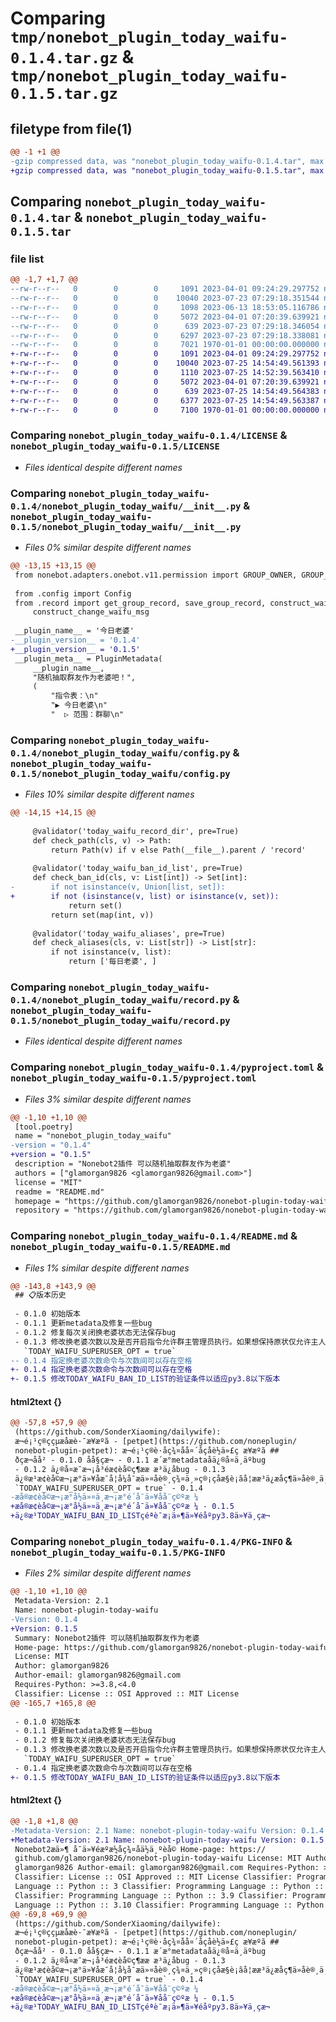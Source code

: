 # Comparing `tmp/nonebot_plugin_today_waifu-0.1.4.tar.gz` & `tmp/nonebot_plugin_today_waifu-0.1.5.tar.gz`

## filetype from file(1)

```diff
@@ -1 +1 @@
-gzip compressed data, was "nonebot_plugin_today_waifu-0.1.4.tar", max compression
+gzip compressed data, was "nonebot_plugin_today_waifu-0.1.5.tar", max compression
```

## Comparing `nonebot_plugin_today_waifu-0.1.4.tar` & `nonebot_plugin_today_waifu-0.1.5.tar`

### file list

```diff
@@ -1,7 +1,7 @@
--rw-r--r--   0        0        0     1091 2023-04-01 09:24:29.297752 nonebot_plugin_today_waifu-0.1.4/LICENSE
--rw-r--r--   0        0        0    10040 2023-07-23 07:29:18.351544 nonebot_plugin_today_waifu-0.1.4/nonebot_plugin_today_waifu/__init__.py
--rw-r--r--   0        0        0     1098 2023-06-13 18:53:05.116786 nonebot_plugin_today_waifu-0.1.4/nonebot_plugin_today_waifu/config.py
--rw-r--r--   0        0        0     5072 2023-04-01 07:20:39.639921 nonebot_plugin_today_waifu-0.1.4/nonebot_plugin_today_waifu/record.py
--rw-r--r--   0        0        0      639 2023-07-23 07:29:18.346054 nonebot_plugin_today_waifu-0.1.4/pyproject.toml
--rw-r--r--   0        0        0     6297 2023-07-23 07:29:18.338081 nonebot_plugin_today_waifu-0.1.4/README.md
--rw-r--r--   0        0        0     7021 1970-01-01 00:00:00.000000 nonebot_plugin_today_waifu-0.1.4/PKG-INFO
+-rw-r--r--   0        0        0     1091 2023-04-01 09:24:29.297752 nonebot_plugin_today_waifu-0.1.5/LICENSE
+-rw-r--r--   0        0        0    10040 2023-07-25 14:54:49.561393 nonebot_plugin_today_waifu-0.1.5/nonebot_plugin_today_waifu/__init__.py
+-rw-r--r--   0        0        0     1110 2023-07-25 14:52:39.563410 nonebot_plugin_today_waifu-0.1.5/nonebot_plugin_today_waifu/config.py
+-rw-r--r--   0        0        0     5072 2023-04-01 07:20:39.639921 nonebot_plugin_today_waifu-0.1.5/nonebot_plugin_today_waifu/record.py
+-rw-r--r--   0        0        0      639 2023-07-25 14:54:49.564383 nonebot_plugin_today_waifu-0.1.5/pyproject.toml
+-rw-r--r--   0        0        0     6377 2023-07-25 14:54:49.563387 nonebot_plugin_today_waifu-0.1.5/README.md
+-rw-r--r--   0        0        0     7100 1970-01-01 00:00:00.000000 nonebot_plugin_today_waifu-0.1.5/PKG-INFO
```

### Comparing `nonebot_plugin_today_waifu-0.1.4/LICENSE` & `nonebot_plugin_today_waifu-0.1.5/LICENSE`

 * *Files identical despite different names*

### Comparing `nonebot_plugin_today_waifu-0.1.4/nonebot_plugin_today_waifu/__init__.py` & `nonebot_plugin_today_waifu-0.1.5/nonebot_plugin_today_waifu/__init__.py`

 * *Files 0% similar despite different names*

```diff
@@ -13,15 +13,15 @@
 from nonebot.adapters.onebot.v11.permission import GROUP_OWNER, GROUP_ADMIN
 
 from .config import Config
 from .record import get_group_record, save_group_record, construct_waifu_msg, clear_group_record, \
     construct_change_waifu_msg
 
 __plugin_name__ = '今日老婆'
-__plugin_version__ = '0.1.4'
+__plugin_version__ = '0.1.5'
 __plugin_meta__ = PluginMetadata(
     __plugin_name__,
     "随机抽取群友作为老婆吧！",
     (
         "指令表：\n"
         "▶ 今日老婆\n"
         "  ▷ 范围：群聊\n"
```

### Comparing `nonebot_plugin_today_waifu-0.1.4/nonebot_plugin_today_waifu/config.py` & `nonebot_plugin_today_waifu-0.1.5/nonebot_plugin_today_waifu/config.py`

 * *Files 10% similar despite different names*

```diff
@@ -14,15 +14,15 @@
 
     @validator('today_waifu_record_dir', pre=True)
     def check_path(cls, v) -> Path:
         return Path(v) if v else Path(__file__).parent / 'record'
 
     @validator('today_waifu_ban_id_list', pre=True)
     def check_ban_id(cls, v: List[int]) -> Set[int]:
-        if not isinstance(v, Union[list, set]):
+        if not (isinstance(v, list) or isinstance(v, set)):
             return set()
         return set(map(int, v))
 
     @validator('today_waifu_aliases', pre=True)
     def check_aliases(cls, v: List[str]) -> List[str]:
         if not isinstance(v, list):
             return ['每日老婆', ]
```

### Comparing `nonebot_plugin_today_waifu-0.1.4/nonebot_plugin_today_waifu/record.py` & `nonebot_plugin_today_waifu-0.1.5/nonebot_plugin_today_waifu/record.py`

 * *Files identical despite different names*

### Comparing `nonebot_plugin_today_waifu-0.1.4/pyproject.toml` & `nonebot_plugin_today_waifu-0.1.5/pyproject.toml`

 * *Files 3% similar despite different names*

```diff
@@ -1,10 +1,10 @@
 [tool.poetry]
 name = "nonebot_plugin_today_waifu"
-version = "0.1.4"
+version = "0.1.5"
 description = "Nonebot2插件 可以随机抽取群友作为老婆"
 authors = ["glamorgan9826 <glamorgan9826@gmail.com>"]
 license = "MIT"
 readme = "README.md"
 homepage = "https://github.com/glamorgan9826/nonebot-plugin-today-waifu"
 repository = "https://github.com/glamorgan9826/nonebot-plugin-today-waifu"
```

### Comparing `nonebot_plugin_today_waifu-0.1.4/README.md` & `nonebot_plugin_today_waifu-0.1.5/README.md`

 * *Files 1% similar despite different names*

```diff
@@ -143,8 +143,9 @@
 ## 📋版本历史
 
 - 0.1.0 初始版本
 - 0.1.1 更新metadata及修复一些bug
 - 0.1.2 修复每次关闭换老婆状态无法保存bug
 - 0.1.3 修改换老婆次数以及是否开启指令允许群主管理员执行。如果想保持原状仅允许主人执行换老婆相关执行则在配置文件中增加项
   `TODAY_WAIFU_SUPERUSER_OPT = true`
-- 0.1.4 指定换老婆次数命令与次数间可以存在空格
+- 0.1.4 指定换老婆次数命令与次数间可以存在空格
+- 0.1.5 修改TODAY_WAIFU_BAN_ID_LIST的验证条件以适应py3.8以下版本
```

#### html2text {}

```diff
@@ -57,8 +57,9 @@
 (https://github.com/SonderXiaoming/dailywife):
 æ¬é¡¹ç®ççµæåæè·¯æ¥æºã - [petpet](https://github.com/noneplugin/
 nonebot-plugin-petpet): æ¬é¡¹ç®è·åç¾¤åå¤´åçåè½ä»£ç æ¥æºã ##
 ðçæ¬åå² - 0.1.0 åå§çæ¬ - 0.1.1 æ´æ°metadataåä¿®å¤ä¸äºbug
 - 0.1.2 ä¿®å¤æ¯æ¬¡å³é­æ¢èå©ç¶ææ æ³ä¿å­bug - 0.1.3
 ä¿®æ¹æ¢èå©æ¬¡æ°ä»¥åæ¯å¦å¼å¯æä»¤åè®¸ç¾¤ä¸»ç®¡çåæ§è¡ãå¦ææ³ä¿æåç¶ä»åè®¸ä¸»äººæ§è¡æ¢èå©ç¸å³æ§è¡åå¨éç½®æä»¶ä¸­å¢å é¡¹
 `TODAY_WAIFU_SUPERUSER_OPT = true` - 0.1.4
-æå®æ¢èå©æ¬¡æ°å½ä»¤ä¸æ¬¡æ°é´å¯ä»¥å­å¨ç©ºæ ¼
+æå®æ¢èå©æ¬¡æ°å½ä»¤ä¸æ¬¡æ°é´å¯ä»¥å­å¨ç©ºæ ¼ - 0.1.5
+ä¿®æ¹TODAY_WAIFU_BAN_ID_LISTçéªè¯æ¡ä»¶ä»¥éåºpy3.8ä»¥ä¸çæ¬
```

### Comparing `nonebot_plugin_today_waifu-0.1.4/PKG-INFO` & `nonebot_plugin_today_waifu-0.1.5/PKG-INFO`

 * *Files 2% similar despite different names*

```diff
@@ -1,10 +1,10 @@
 Metadata-Version: 2.1
 Name: nonebot-plugin-today-waifu
-Version: 0.1.4
+Version: 0.1.5
 Summary: Nonebot2插件 可以随机抽取群友作为老婆
 Home-page: https://github.com/glamorgan9826/nonebot-plugin-today-waifu
 License: MIT
 Author: glamorgan9826
 Author-email: glamorgan9826@gmail.com
 Requires-Python: >=3.8,<4.0
 Classifier: License :: OSI Approved :: MIT License
@@ -165,7 +165,8 @@
 
 - 0.1.0 初始版本
 - 0.1.1 更新metadata及修复一些bug
 - 0.1.2 修复每次关闭换老婆状态无法保存bug
 - 0.1.3 修改换老婆次数以及是否开启指令允许群主管理员执行。如果想保持原状仅允许主人执行换老婆相关执行则在配置文件中增加项
   `TODAY_WAIFU_SUPERUSER_OPT = true`
 - 0.1.4 指定换老婆次数命令与次数间可以存在空格
+- 0.1.5 修改TODAY_WAIFU_BAN_ID_LIST的验证条件以适应py3.8以下版本
```

#### html2text {}

```diff
@@ -1,8 +1,8 @@
-Metadata-Version: 2.1 Name: nonebot-plugin-today-waifu Version: 0.1.4 Summary:
+Metadata-Version: 2.1 Name: nonebot-plugin-today-waifu Version: 0.1.5 Summary:
 Nonebot2æä»¶ å¯ä»¥éæºæ½åç¾¤åä½ä¸ºèå© Home-page: https://
 github.com/glamorgan9826/nonebot-plugin-today-waifu License: MIT Author:
 glamorgan9826 Author-email: glamorgan9826@gmail.com Requires-Python: >=3.8,<4.0
 Classifier: License :: OSI Approved :: MIT License Classifier: Programming
 Language :: Python :: 3 Classifier: Programming Language :: Python :: 3.8
 Classifier: Programming Language :: Python :: 3.9 Classifier: Programming
 Language :: Python :: 3.10 Classifier: Programming Language :: Python :: 3.11
@@ -69,8 +69,9 @@
 (https://github.com/SonderXiaoming/dailywife):
 æ¬é¡¹ç®ççµæåæè·¯æ¥æºã - [petpet](https://github.com/noneplugin/
 nonebot-plugin-petpet): æ¬é¡¹ç®è·åç¾¤åå¤´åçåè½ä»£ç æ¥æºã ##
 ðçæ¬åå² - 0.1.0 åå§çæ¬ - 0.1.1 æ´æ°metadataåä¿®å¤ä¸äºbug
 - 0.1.2 ä¿®å¤æ¯æ¬¡å³é­æ¢èå©ç¶ææ æ³ä¿å­bug - 0.1.3
 ä¿®æ¹æ¢èå©æ¬¡æ°ä»¥åæ¯å¦å¼å¯æä»¤åè®¸ç¾¤ä¸»ç®¡çåæ§è¡ãå¦ææ³ä¿æåç¶ä»åè®¸ä¸»äººæ§è¡æ¢èå©ç¸å³æ§è¡åå¨éç½®æä»¶ä¸­å¢å é¡¹
 `TODAY_WAIFU_SUPERUSER_OPT = true` - 0.1.4
-æå®æ¢èå©æ¬¡æ°å½ä»¤ä¸æ¬¡æ°é´å¯ä»¥å­å¨ç©ºæ ¼
+æå®æ¢èå©æ¬¡æ°å½ä»¤ä¸æ¬¡æ°é´å¯ä»¥å­å¨ç©ºæ ¼ - 0.1.5
+ä¿®æ¹TODAY_WAIFU_BAN_ID_LISTçéªè¯æ¡ä»¶ä»¥éåºpy3.8ä»¥ä¸çæ¬
```

